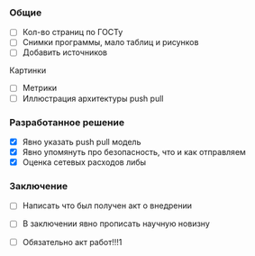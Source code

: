 ### Общие
- [ ] Кол-во страниц по ГОСТу
- [ ] Снимки программы, мало таблиц и рисунков
- [ ] Добавить источников

Картинки
- [ ] Метрики
- [ ] Иллюстрация архитектуры push pull

### Разработанное решение
- [x] Явно указать push pull модель
- [x] Явно упомянуть про безопасность, что и как отправляем
- [x] Оценка сетевых расходов либы

### Заключение
- [ ] Написать что был получен акт о внедрении
- [ ] В заключении явно прописать научную новизну

- [ ] Обязательно акт работ!!!1